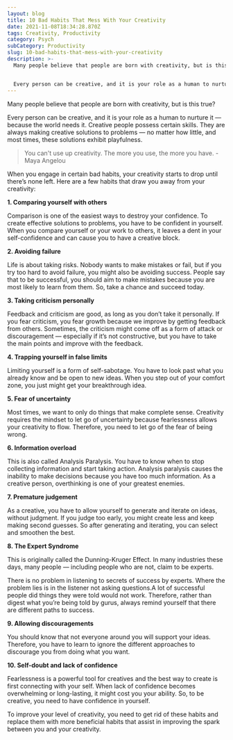 ```yaml
---
layout: blog
title: 10 Bad Habits That Mess With Your Creativity
date: 2021-11-08T18:34:28.870Z
tags: Creativity, Productivity
category: Psych
subCategory: Productivity
slug: 10-bad-habits-that-mess-with-your-creativity
description: >-
  Many people believe that people are born with creativity, but is this true?


  Every person can be creative, and it is your role as a human to nurture it — because the world needs it. Creative people possess certain skills. They are always making creative solutions to problems — no matter how little, and most times, these solutions exhibit playfulness.
---
```

Many people believe that people are born with creativity, but is this true?

Every person can be creative, and it is your role as a human to nurture it — because the world needs it. Creative people possess certain skills. They are always making creative solutions to problems — no matter how little, and most times, these solutions exhibit playfulness.

> You can't use up creativity. The more you use, the more you have. - Maya Angelou
> 

When you engage in certain bad habits, your creativity starts to drop until there’s none left. Here are a few habits that draw you away from your creativity:

**1. Comparing yourself with others**

Comparison is one of the easiest ways to destroy your confidence. To create effective solutions to problems, you have to be confident in yourself. When you compare yourself or your work to others, it leaves a dent in your self-confidence and can cause you to have a creative block.

**2. Avoiding failure**

Life is about taking risks. Nobody wants to make mistakes or fail, but if you try too hard to avoid failure, you might also be avoiding success. People say that to be successful, you should aim to make mistakes because you are most likely to learn from them. So, take a chance and succeed today.

**3. Taking criticism personally**

Feedback and criticism are good, as long as you don’t take it personally. If you fear criticism, you fear growth because we improve by getting feedback from others. Sometimes, the criticism might come off as a form of attack or discouragement — especially if it’s not constructive, but you have to take the main points and improve with the feedback.

**4. Trapping yourself in false limits**

Limiting yourself is a form of self-sabotage. You have to look past what you already know and be open to new ideas. When you step out of your comfort zone, you just might get your breakthrough idea.

**5. Fear of uncertainty**

Most times, we want to only do things that make complete sense. Creativity requires the mindset to let go of uncertainty because fearlessness allows your creativity to flow. Therefore, you need to let go of the fear of being wrong.

**6. Information overload**

This is also called Analysis Paralysis. You have to know when to stop collecting information and start taking action. Analysis paralysis causes the inability to make decisions because you have too much information. As a creative person, overthinking is one of your greatest enemies.

**7. Premature judgement**

As a creative, you have to allow yourself to generate and iterate on ideas, without judgment. If you judge too early, you might create less and keep making second guesses. So after generating and iterating, you can select and smoothen the best.

**8. The Expert Syndrome**

This is originally called the Dunning-Kruger Effect. In many industries these days, many people — including people who are not, claim to be experts.

There is no problem in listening to secrets of success by experts. Where the problem lies is in the listener not asking questions.A lot of successful people did things they were told would not work. Therefore, rather than digest what you’re being told by gurus, always remind yourself that there are different paths to success.

**9. Allowing discouragements**

You should know that not everyone around you will support your ideas. Therefore, you have to learn to ignore the different approaches to discourage you from doing what you want.

**10. Self-doubt and lack of confidence**

Fearlessness is a powerful tool for creatives and the best way to create is first connecting with your self. When lack of confidence becomes overwhelming or long-lasting, it might cost you your ability. So, to be creative, you need to have confidence in yourself.

To improve your level of creativity, you need to get rid of these habits and replace them with more beneficial habits that assist in improving the spark between you and your creativity.